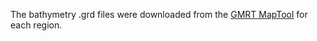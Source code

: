 The bathymetry .grd files were downloaded from the [GMRT MapTool](https://www.gmrt.org/GMRTMapTool/) for each region.